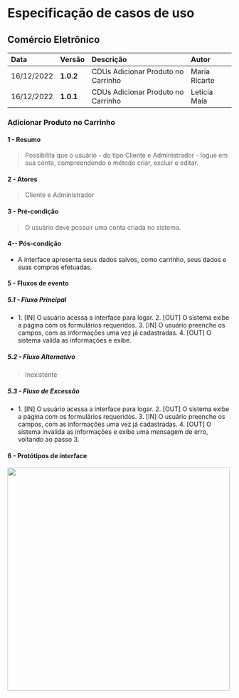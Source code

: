 # Especificação de casos de uso 

## Comércio Eletrônico

|  Data  | Versão | Descrição | Autor |
|:-------|:-------|:----------|:------|
| 16/12/2022 | **1.0.2** | CDUs Adicionar Produto no Carrinho | Maria Ricarte |
| 16/12/2022 | **1.0.1** | CDUs Adicionar Produto no Carrinho | Letícia Maia |

###  Adicionar Produto no Carrinho
#### 1 - Resumo
> Possibilita que o usuário - do tipo Cliente e Administrador - logue em sua conta, compreendendo o método criar, excluir e editar.

#### 2 - Atores
>  Cliente e Administrador

#### 3 - Pré-condição
> O usuário deve possuir uma conta criada no sistema.

#### 4-- Pós-condição
<ul>
  <li>A interface apresenta seus dados salvos, como carrinho, seus dados e suas compras efetuadas.</li>
</ul>

#### 5 - Fluxos de evento

##### 5.1 - Fluxo Principal

<ul>
  <li>
    1. [IN] O usuário acessa a interface para logar.
    2. [OUT] O sistema exibe a página com os formulários requeridos.
    3. [IN] O usuário preenche os campos, com as informações uma vez já cadastradas.
    4. [OUT] O sistema valida as informações e exibe.
  </li>
</ul> 

##### 5.2 - Fluxo Alternativo

> Inexistente
> 
##### 5.3 - Fluxo de Excessão
<ul>
  <li>
    1. [IN] O usuário acessa a interface para logar.
    2. [OUT] O sistema exibe a página com os formulários requeridos.
    3. [IN] O usuário preenche os campos, com as informações uma vez já cadastradas.
    4. [OUT] O sistema invalida as informações e exibe uma mensagem de erro, voltando ao passo 3.
  </li>
</ul> 

#### 6 - Protótipos de interface

<img src="https://github.com/PI-InfoWeb-CNAT/Malfatti/blob/main/docs/Fotos%20do%20cdus/Login.png" width=500><br>

